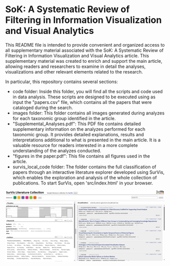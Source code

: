 # **SoK: A Systematic Review of Filtering in Information Visualization and Visual Analytics**

This README file is intended to provide convenient and organized access to all supplementary material associated with the SoK: A Systematic Review of Filtering in Information Visualization and Visual Analytics article. This supplementary material was created to enrich and support the main article, allowing readers and researchers to examine in detail the analyses, visualizations and other relevant elements related to the research.

In particular, this repository contains several sections:
- code folder: Inside this folder, you will find all the scripts and code used in data analysis. These scripts are designed to be executed using as input the "papers.csv" file, which contains all the papers that were cataloged during the search.
- images folder: This folder contains all images generated during analyzes for each taxonomic group identified in the article.
- "Supplemental_Analyses.pdf": This PDF file contains detailed supplementary information on the analyzes performed for each taxonomic group. It provides detailed explanations, results and interpretations additional to what is presented in the main article. It is a valuable resource for readers interested in a more complete understanding of the analyzes conducted.
- "figures in the paper.pdf": This file contains all figures used in the article.
- survis_local_code folder: The folder contains the full classification of papers through an interactive literature explorer developed using SurVis, which enables the exploration and analysis of the whole collection of publications. To start SurVis, open 'src/index.html' in your browser.

  
![Model](https://github.com/visaign/sok-filtering-for-vis/blob/main/survis_img.png)
